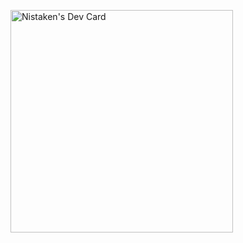 <a href="https://app.daily.dev/nistaken"><img src="https://api.daily.dev/devcards/v2/K8WsFgLT9ykIy4yTzK8Qg.png?type=default&r=q1l" width="356" alt="Nistaken's Dev Card"/></a>
